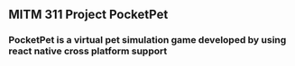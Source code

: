 ## MITM 311 Project PocketPet
### PocketPet is a virtual pet simulation game developed by using react native cross platform support
